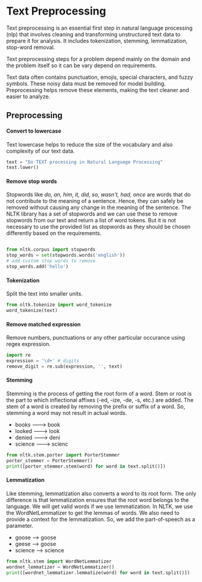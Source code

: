# Text Preprocessing

Text preprocessing is an essential first step in natural language processing (nlp) that involves cleaning and transforming unstructured text data to prepare it for analysis. It includes tokenization, stemming, lemmatization, stop-word removal.

Text preprocessing steps for a problem depend mainly on the domain and the problem itself so it can be vary depend on requirements.

Text data often contains punctuation, emojis, special characters, and fuzzy symbols. These noisy data must be removed for model building. Preprocessing helps remove these elements, making the text cleaner and easier to analyze.

## Preprocessing

#### Convert to lowercase

Text lowercase helps to reduce the size of the vocabulary and also complexity of our text data.

```py
text = "Do TEXT processing in Natural Language Processing"
text.lower()
```

#### Remove stop words

Stopwords like *do, an, him, it, did, so, wasn't, had, once* are words that do not contribute to the meaning of a sentence. Hence, they can safely be removed without causing any change in the meaning of the sentence. The NLTK library has a set of stopwords and we can use these to remove stopwords from our text and return a list of word tokens. But it is not necessary to use the provided list as stopwords as they should be chosen differently based on the requirements.


```py

from nltk.corpus import stopwords
stop_words = set(stopwords.words('english'))
# add custom stop words to remove
stop_words.add('hello')

```

#### Tokenization

Split the text into smaller units.

```py
from nltk.tokenize import word_tokenize
word_tokenize(text)
```

#### Remove matched expression

Remove numbers, punctuations or any other particular occurance using regex expression.

```py
import re
expression = '\d+' # digits
remove_digit = re.sub(expression, '', text)
```

#### Stemming

Stemming is the process of getting the root form of a word. Stem or root is the part to which inflectional affixes (-ed, -ize, -de, -s, etc.) are added. The stem of a word is created by removing the prefix or suffix of a word. So, stemming a word may not result in actual words.

- books      --->    book
- looked     --->    look
- denied     --->    deni
- science    --->    scienc


```py
from nltk.stem.porter import PorterStemmer
porter_stemmer = PorterStemmer()
print([porter_stemmer.stem(word) for word in text.split()])
```        

#### Lemmatization

Like stemming, lemmatization also converts a word to its root form. The only difference is that lemmatization ensures that the root word belongs to the language. We will get valid words if we use lemmatization. In NLTK, we use the WordNetLemmatizer to get the lemmas of words. We also need to provide a context for the lemmatization. So, we add the part-of-speech as a parameter. 

- goose    -->   goose
- geese    -->   goose
- science  -->   science

```py
from nltk.stem import WordNetLemmatizer
wordnet_lemmatizer = WordNetLemmatizer()
print([wordnet_lemmatizer.lemmatize(word) for word in text.split()])
```        